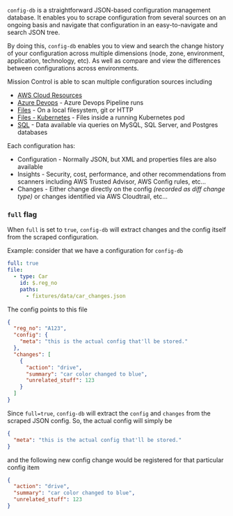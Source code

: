 `config-db` is a straightforward JSON-based configuration management database. It enables you to scrape configuration from several sources on an ongoing basis and navigate that configuration in an easy-to-navigate and search JSON tree.

By doing this, `config-db` enables you to view and search the change history of your configuration across multiple dimensions (node, zone, environment, application, technology, etc). As well as compare and view the differences between configurations across environments.

Mission Control is able to scan multiple configuration sources including

- [AWS Cloud Resources](./aws.md)
- [Azure Devops](./azure-devops.md) - Azure Devops Pipeline runs
- [Files](./file.md) - On a local filesystem, git or HTTP
- [Files - Kubernetes](./kubernetes-file.md) - Files inside a running Kubernetes pod
- [SQL](./sql.md) - Data available via queries on MySQL, SQL Server, and Postgres databases

Each configuration has:

- Configuration - Normally JSON, but XML and properties files are also available
- Insights - Security, cost, performance, and other recommendations from scanners including AWS Trusted Advisor, AWS Config rules, etc...
- Changes - Either change directly on the config _(recorded as diff change type)_ or changes identified via AWS Cloudtrail, etc...

### `full` flag

When `full` is set to `true`, `config-db` will extract changes and the config itself from the scraped configuration.

Example: consider that we have a configuration for `config-db`

```yaml
full: true
file:
  - type: Car
    id: $.reg_no
    paths:
      - fixtures/data/car_changes.json
```

The config points to this file

```json
{
  "reg_no": "A123",
  "config": {
    "meta": "this is the actual config that'll be stored."
  },
  "changes": [
    {
      "action": "drive",
      "summary": "car color changed to blue",
      "unrelated_stuff": 123
    }
  ]
}
```

Since `full=true`, `config-db` will extract the `config` and `changes` from the scraped JSON config. So, the actual config will simply be

```json
{
  "meta": "this is the actual config that'll be stored."
}
```

and the following new config change would be registered for that particular config item

```json
{
  "action": "drive",
  "summary": "car color changed to blue",
  "unrelated_stuff": 123
}
```
